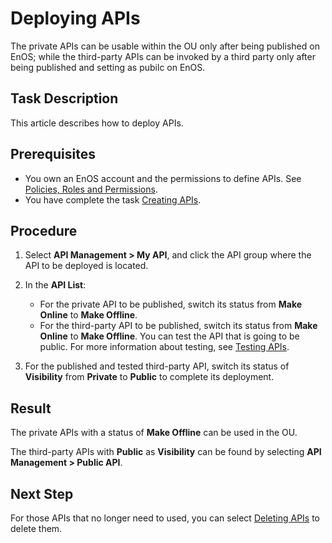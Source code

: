 # Deploying APIs

The private APIs can be usable within the OU only after being published on EnOS; while the third-party APIs can be invoked by a third party only after being published and setting as pubilc on EnOS.

## Task Description

This article describes how to deploy APIs.

## Prerequisites
- You own an EnOS account and the permissions to define APIs. See [Policies, Roles and Permissions](/docs/iam/en/latest/access_policy).
- You have complete the task [Creating APIs](creating_api).

## Procedure

1. Select **API Management > My API**, and click the API group where the API to be deployed is located.

2. In the **API List**:
   - For the private API to be published, switch its status from **Make Online** to **Make Offline**.
   - For the third-party API to be published, switch its status from **Make Online** to **Make Offline**. You can test the API that is going to be public. For more information about testing, see [Testing APIs](testing_api).

3. For the published and tested third-party API, switch its status of **Visibility** from **Private** to **Public** to complete its deployment.

## Result

The private APIs with a status of **Make Offline** can be used in the OU.

The third-party APIs with **Public** as **Visibility** can be found by selecting **API Management > Public API**.

## Next Step

For those APIs that no longer need to used, you can select [Deleting APIs](deleting_api) to delete them.

